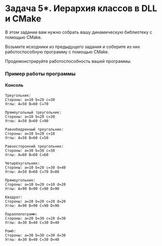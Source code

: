 # Задача 5*. Иерархия классов в DLL и CMake
В этом задании вам нужно собрать вашу динамическую библиотеку с помощью CMake.

Возьмите исходники из предыдущего задания и соберите из них работоспособную программу с помощью CMake.

Продемонстрируйте работоспособность вашей программы.

### Пример работы программы
#### Консоль
```
Треугольник:
Стороны: a=10 b=20 c=30
Углы: A=50 B=60 C=70

Прямоугольный треугольник:
Стороны: a=10 b=20 c=30
Углы: A=50 B=60 C=90

Равнобедренный треугольник:
Стороны: a=10 b=20 c=10
Углы: A=50 B=60 C=50

Равносторонний треугольник:
Стороны: a=30 b=30 c=30
Углы: A=60 B=60 C=60

Четырёхугольник:
Стороны: a=10 b=20 c=30 d=40
Углы: A=50 B=60 C=70 D=80

Прямоугольник:
Стороны: a=10 b=20 c=10 d=20
Углы: A=90 B=90 C=90 D=90

Квадрат:
Стороны: a=20 b=20 c=20 d=20
Углы: A=90 B=90 C=90 D=90

Параллелограмм:
Стороны: a=20 b=30 c=20 d=30
Углы: A=30 B=40 C=30 D=40

Ромб:
Стороны: a=30 b=30 c=30 d=30
Углы: A=30 B=40 C=30 D=40
```

